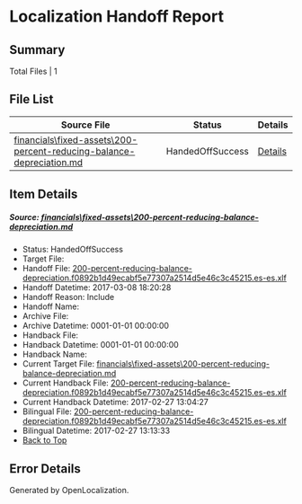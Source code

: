 # <a name='report-top'></a> Localization Handoff Report

## Summary
 Total Files | 1

## File List
 Source File | Status | Details 
 ----------- | ------ | ------- 
 [financials\fixed-assets\200-percent-reducing-balance-depreciation.md](https://github.com/OpenLocalizationTestOrg/AX-Docs-Sandbox/blob/31893fbd3672603c74e33319627bfec8fe5eb575/financials/fixed-assets/200-percent-reducing-balance-depreciation.md) | HandedOffSuccess | [Details](#3bc0566ffdbfdf1ae615e7d24b6ba8bb3afc525b2691)

## Item Details
##### <a name='3bc0566ffdbfdf1ae615e7d24b6ba8bb3afc525b2691'></a> Source: [financials\fixed-assets\200-percent-reducing-balance-depreciation.md](https://github.com/OpenLocalizationTestOrg/AX-Docs-Sandbox/blob/31893fbd3672603c74e33319627bfec8fe5eb575/financials/fixed-assets/200-percent-reducing-balance-depreciation.md)
* Status: HandedOffSuccess
* Target File: 
* Handoff File: [200-percent-reducing-balance-depreciation.f0892b1d49ecabf5e77307a2514d5e46c3c45215.es-es.xlf](https://github.com/OpenLocalizationTestOrg/AX-Docs-Sandbox.handoff/blob/761ebc911a532ec5ff651d5e8b9285e28c8ed6bf/ol-handoff/OpenLocalizationTestOrg/AX-Docs-Sandbox.es-es/master/basic/200-percent-reducing-balance-depreciation.f0892b1d49ecabf5e77307a2514d5e46c3c45215.es-es.xlf)
* Handoff Datetime: 2017-03-08 18:20:28
* Handoff Reason: Include
* Handoff Name: 
* Archive File: 
* Archive Datetime: 0001-01-01 00:00:00
* Handback File: 
* Handback Datetime: 0001-01-01 00:00:00
* Handback Name: 
* Current Target File: [financials\fixed-assets\200-percent-reducing-balance-depreciation.md](https://github.com/OpenLocalizationTestOrg/AX-Docs-Sandbox.es-es/blob/eeb4932acc2cef772b5cdb33ea7acd4fedd03b36/financials/fixed-assets/200-percent-reducing-balance-depreciation.md)
* Current Handback File: [200-percent-reducing-balance-depreciation.f0892b1d49ecabf5e77307a2514d5e46c3c45215.es-es.xlf](https://github.com/OpenLocalizationTestOrg/AX-Docs-Sandbox.handback/blob/3d3ef3f6d698379670f172136341e371864c3bf4/ol-handback/OpenLocalizationTestOrg/AX-Docs-Sandbox.es-es/master/basic/200-percent-reducing-balance-depreciation.f0892b1d49ecabf5e77307a2514d5e46c3c45215.es-es.xlf)
* Current Handback Datetime: 2017-02-27 13:04:27
* Bilingual File: [200-percent-reducing-balance-depreciation.f0892b1d49ecabf5e77307a2514d5e46c3c45215.es-es.xlf](https://github.com/OpenLocalizationTestOrg/AX-Docs-Sandbox.handback/blob/3d3ef3f6d698379670f172136341e371864c3bf4/ol-handback/OpenLocalizationTestOrg/AX-Docs-Sandbox.es-es/master/basic/200-percent-reducing-balance-depreciation.f0892b1d49ecabf5e77307a2514d5e46c3c45215.es-es.xlf)
* Bilingual Datetime: 2017-02-27 13:13:33
* [Back to Top](#report-top)


## Error Details

Generated by OpenLocalization.
